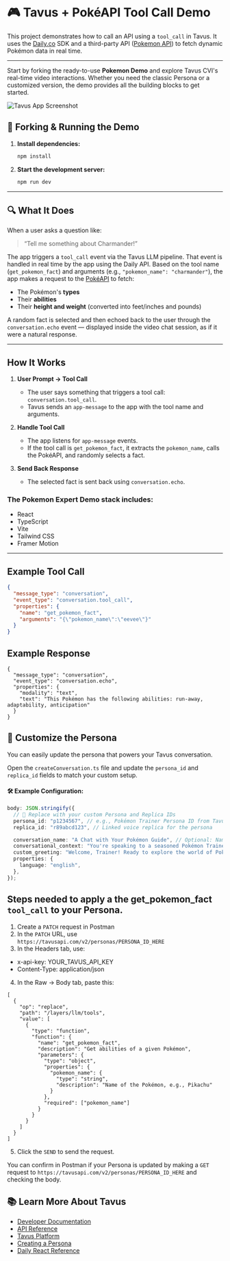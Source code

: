 # 🎮 Tavus + PokéAPI Tool Call Demo

This project demonstrates how to call an API using a `tool_call` in Tavus. It uses the [Daily.co](https://www.daily.co/) SDK and a third-party API ([Pokemon API](https://pokeapi.co/)) to fetch dynamic Pokémon data in real time.

---

Start by forking the ready-to-use **Pokemon Demo** and explore Tavus CVI's real-time video interactions. Whether you need the classic Persona or a customized version, the demo provides all the building blocks to get started.  

![Tavus App Screenshot](./assets/TavusScreenshot.png)

## 🍴 **Forking & Running the Demo**  

1. **Install dependencies:**
   ```bash
   npm install
   ```

2. **Start the development server:**
   ```bash
   npm run dev
   ```

---

## 🔍 What It Does

When a user asks a question like:

> “Tell me something about Charmander!”

The app triggers a `tool_call` event via the Tavus LLM pipeline. That event is handled in real time by the app using the Daily API. Based on the tool name (`get_pokemon_fact`) and arguments (e.g., `"pokemon_name": "charmander"`), the app makes a request to the [PokéAPI](https://pokeapi.co) to fetch:

- The Pokémon's **types**
- Their **abilities**
- Their **height and weight** (converted into feet/inches and pounds)

A random fact is selected and then echoed back to the user through the `conversation.echo` event — displayed inside the video chat session, as if it were a natural response.

---

## How It Works

1. **User Prompt → Tool Call**
   - The user says something that triggers a tool call: `conversation.tool_call`.
   - Tavus sends an `app-message` to the app with the tool name and arguments.

2. **Handle Tool Call**
   - The app listens for `app-message` events.
   - If the tool call is `get_pokemon_fact`, it extracts the `pokemon_name`, calls the PokéAPI, and randomly selects a fact.

3. **Send Back Response**
   - The selected fact is sent back using `conversation.echo`.


### **The Pokemon Expert Demo stack includes:**
- React
- TypeScript
- Vite
- Tailwind CSS
- Framer Motion

---

##  Example Tool Call

```json
{
  "message_type": "conversation",
  "event_type": "conversation.tool_call",
  "properties": {
    "name": "get_pokemon_fact",
    "arguments": "{\"pokemon_name\":\"eevee\"}"
  }
}
```

## Example Response

```
{
  "message_type": "conversation",
  "event_type": "conversation.echo",
  "properties": {
    "modality": "text",
    "text": "This Pokémon has the following abilities: run-away, adaptability, anticipation"
  }
}
```


## 🧬 Customize the Persona

You can easily update the persona that powers your Tavus conversation.

Open the `createConversation.ts` file and update the `persona_id` and `replica_id` fields to match your custom setup.

#### 🛠️ Example Configuration:

```ts
body: JSON.stringify({
  // 🧠 Replace with your custom Persona and Replica IDs
  persona_id: "p1234567", // e.g., Pokémon Trainer Persona ID from Tavus
  replica_id: "r89abcd123", // Linked voice replica for the persona

  conversation_name: "A Chat with Your Pokémon Guide", // Optional: Name your session
  conversational_context: "You're speaking to a seasoned Pokémon Trainer who loves sharing fun facts and lore.", // Helps set tone and context
  custom_greeting: "Welcome, Trainer! Ready to explore the world of Pokémon?", // First thing users will hear
  properties: {
    language: "english", 
  },
});
```


## Steps needed to apply a the get_pokemon_fact `tool_call` to your Persona.

1. Create a `PATCH` request in Postman
2. In the `PATCH` URL, use  `https://tavusapi.com/v2/personas/PERSONA_ID_HERE`
3. In the Headers tab, use:
- x-api-key: YOUR_TAVUS_API_KEY
- Content-Type: application/json
4. In the Raw -> Body tab, paste this:

```
[
  {
    "op": "replace",
    "path": "/layers/llm/tools",
    "value": [
      {
        "type": "function",
        "function": {
          "name": "get_pokemon_fact",
          "description": "Get abilities of a given Pokémon",
          "parameters": {
            "type": "object",
            "properties": {
              "pokemon_name": {
                "type": "string",
                "description": "Name of the Pokémon, e.g., Pikachu"
              }
            },
            "required": ["pokemon_name"]
          }
        }
      }
    ]
  }
]
```
5. Click the `SEND` to send the request.

You can confirm in Postman if your Persona is updated by making a `GET` request to `https://tavusapi.com/v2/personas/PERSONA_ID_HERE` and checking the body.

## 📚 **Learn More About Tavus**  

- [Developer Documentation](https://docs.tavus.io/)  
- [API Reference](https://docs.tavus.io/api-reference/)
- [Tavus Platform](https://platform.tavus.io/)  
- [Creating a Persona](https://docs.tavus.io/sections/conversational-video-interface/creating-a-persona)
- [Daily React Reference](https://docs.daily.co/reference/daily-react)

